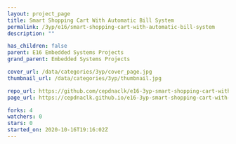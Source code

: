 ```yaml
---
layout: project_page
title: Smart Shopping Cart With Automatic Bill System
permalink: /3yp/e16/smart-shopping-cart-with-automatic-bill-system
description: ""

has_children: false
parent: E16 Embedded Systems Projects
grand_parent: Embedded Systems Projects

cover_url: /data/categories/3yp/cover_page.jpg
thumbnail_url: /data/categories/3yp/thumbnail.jpg

repo_url: https://github.com/cepdnaclk/e16-3yp-smart-shopping-cart-with-automatic-bill-system
page_url: https://cepdnaclk.github.io/e16-3yp-smart-shopping-cart-with-automatic-bill-system

forks: 4
watchers: 0
stars: 0
started_on: 2020-10-16T19:16:02Z
---
```



